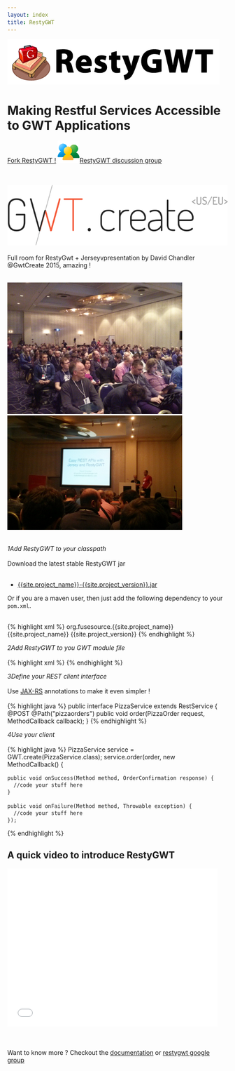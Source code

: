 ```yaml
---
layout: index
title: RestyGWT
---
```


<div class="jumbotron">
	<div class="logo">
      <img src="/images/restygwt-logo.png" alt="RestyGWT logo">
    </div>
  <h1>Making Restful Services Accessible to GWT Applications</h1>
</div>

<div class="major-links">
    <a href="{{site.github_page}}"><i class="fa fa-github"></i><span >Fork RestyGWT !</span></a>
    <a href="http://groups.google.com/group/restygwt"><img src="/images/my-groups-color.png" width="50px"/>RestyGWT discussion group</a>
  </div>
<br/><br/>

<img src="/images/gwt-create-logo.svg"/><br/><br/>
Full room for RestyGwt + Jerseyvpresentation by David Chandler @GwtCreate 2015, amazing !</br><br/>

<img width="400px" src="/images/gwtcreate1.jpg"/><img width="400px" src="/images/gwtcreate2.jpg"/>
</br><br/>

<i class="fa fa-circle number"><span class="number">1</span><span class="text">Add RestyGWT to your classpath</span></i>
<br/><br/>
Download the latest stable RestyGWT jar
<br/><br/>

- [{{site.project_name}}-{{site.project_version}}.jar]({{site.release_base}}/{{site.project_version}}/{{site.project_name}}-{{site.project_version}}.jar)

Or if you are a maven user, then just add the following dependency to your `pom.xml`.
<br/><br/>

{% highlight xml %}
<dependency>
    <groupId>org.fusesource.{{site.project_name}}</groupId>
    <artifactId>{{site.project_name}}</artifactId>
    <version>{{site.project_version}}</version>
</dependency>
{% endhighlight %}

<i class="fa fa-circle number"><span class="number">2</span><span class="text">Add RestyGWT to you GWT module file</span></i>
<br/><br/>
{% highlight xml %}
<inherits name="org.fusesource.restygwt.RestyGWT"/>
{% endhighlight %}

<i class="fa fa-circle number"><span class="number">3</span><span class="text">Define your REST client interface</span></i>
<br/><br/>
Use [JAX-RS](https://jax-rs-spec.java.net/) annotations to make it even simpler !
<br/><br/>
{% highlight java %}
public interface PizzaService extends RestService {
    @POST
    @Path("pizzaorders")
    public void order(PizzaOrder request, 
                      MethodCallback<OrderConfirmation> callback);
}
{% endhighlight %}

<i class="fa fa-circle number"><span class="number">4</span><span class="text">Use your client</span></i>
<br/><br/>
{% highlight java %}
PizzaService service = GWT.create(PizzaService.class);
service.order(order, new MethodCallback<OrderConfirmation>() {
    
    public void onSuccess(Method method, OrderConfirmation response) {
      //code your stuff here
    }
    
    public void onFailure(Method method, Throwable exception) {
      //code your stuff here
    });
{% endhighlight %}

## A quick video to introduce RestyGWT

<iframe class="center" width="480" height="360" src="//www.youtube.com/embed/9o0J3yWbTKY" frameborder="0" allowfullscreen></iframe>

<br/><br/>
Want to know more ? Checkout the [documentation](/documentation/restygwt-user-guide.html) or [restygwt google group](http://groups.google.com/group/restygwt)

<br/><br/><br/><br/>
